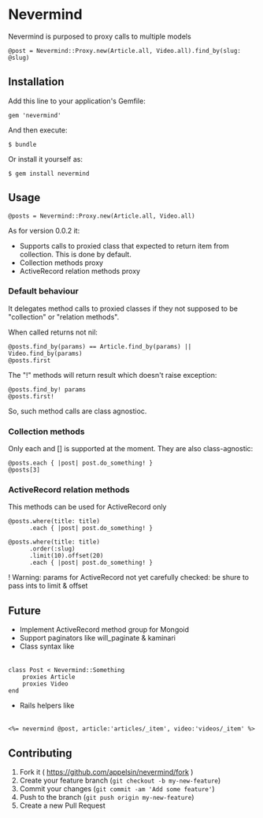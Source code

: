 # Nevermind

Nevermind is purposed to proxy calls to multiple models

    @post = Nevermind::Proxy.new(Article.all, Video.all).find_by(slug: @slug)

## Installation

Add this line to your application's Gemfile:

    gem 'nevermind'

And then execute:

    $ bundle

Or install it yourself as:

    $ gem install nevermind

## Usage

    @posts = Nevermind::Proxy.new(Article.all, Video.all)

As for version 0.0.2 it:

- Supports calls to proxied class that expected to return item from collection. This is done by default.
- Collection methods proxy
- ActiveRecord relation methods proxy

### Default behaviour

It delegates method calls to proxied classes if they not supposed to be "collection" or "relation methods".

When called returns not nil:

    @posts.find_by(params) == Article.find_by(params) || Video.find_by(params)
    @posts.first
    
The "!" methods will return result which doesn't raise exception:

    @posts.find_by! params
    @posts.first!
    
So, such method calls are class agnostioc.

### Collection methods

Only each and [] is supported at the moment. They are also class-agnostic:

    @posts.each { |post| post.do_something! }
    @posts[3]

### ActiveRecord relation methods

This methods can be used for ActiveRecord only

    @posts.where(title: title)
          .each { |post| post.do_something! }
          
    @posts.where(title: title)
          .order(:slug)
          .limit(10).offset(20)
          .each { |post| post.do_something! }
    
! Warning: params for ActiveRecord not yet carefully checked: be shure to pass ints to limit & offset

## Future

- Implement ActiveRecord method group for Mongoid
- Support paginators like will_paginate & kaminari
- Class syntax like

######

    class Post < Nevermind::Something
        proxies Article
        proxies Video
    end
    
- Rails helpers like

######

    <%= nevermind @post, article:'articles/_item', video:'videos/_item' %>

## Contributing

1. Fork it ( https://github.com/appelsin/nevermind/fork )
2. Create your feature branch (`git checkout -b my-new-feature`)
3. Commit your changes (`git commit -am 'Add some feature'`)
4. Push to the branch (`git push origin my-new-feature`)
5. Create a new Pull Request
